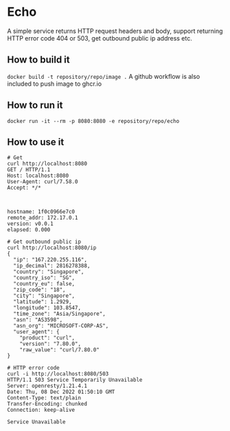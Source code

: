 # Echo
A simple service returns HTTP request headers and body, support returning HTTP error code 404 or 503, get outbound public ip address etc.

## How to build it
`docker build -t repository/repo/image .`
A github workflow is also included to push image to ghcr.io

## How to run it
`docker run -it --rm -p 8080:8080 -e repository/repo/echo`

## How to use it
  ```ShellSession
  # Get
  curl http://localhost:8080
  GET / HTTP/1.1
  Host: localhost:8080
  User-Agent: curl/7.58.0
  Accept: */*



  hostname: 1f0c0966e7c0
  remote_addr: 172.17.0.1
  version: v0.0.1
  elapsed: 0.000

  # Get outbound public ip
  curl http://localhost:8080/ip
  {
    "ip": "167.220.255.116",
    "ip_decimal": 2816278388,
    "country": "Singapore",
    "country_iso": "SG",
    "country_eu": false,
    "zip_code": "18",
    "city": "Singapore",
    "latitude": 1.2929,
    "longitude": 103.8547,
    "time_zone": "Asia/Singapore",
    "asn": "AS3598",
    "asn_org": "MICROSOFT-CORP-AS",
    "user_agent": {
      "product": "curl",
      "version": "7.80.0",
      "raw_value": "curl/7.80.0"
  }

  # HTTP error code 
  curl -i http://localhost:8080/503
  HTTP/1.1 503 Service Temporarily Unavailable
  Server: openresty/1.21.4.1
  Date: Thu, 08 Dec 2022 01:50:10 GMT
  Content-Type: text/plain
  Transfer-Encoding: chunked
  Connection: keep-alive

  Service Unavailable

  ```
